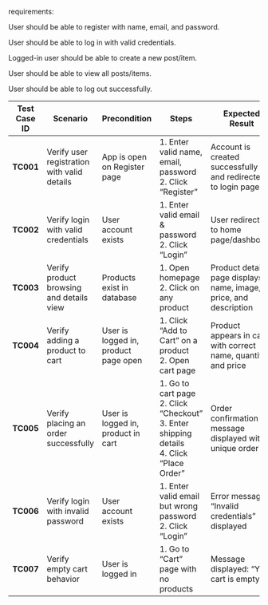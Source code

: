 


requirements:

User should be able to register with name, email, and password.

User should be able to log in with valid credentials.

Logged-in user should be able to create a new post/item.

User should be able to view all posts/items.

User should be able to log out successfully.


| **Test Case ID** | **Scenario**                                | **Precondition**                     | **Steps**                                                                                        | **Expected Result**                                              | **Actual Result** | **Status** |
| ---------------- | ------------------------------------------- | ------------------------------------ | ------------------------------------------------------------------------------------------------ | ---------------------------------------------------------------- | ----------------- | ---------- |
| **TC001**        | Verify user registration with valid details | App is open on Register page         | 1. Enter valid name, email, password<br>2. Click “Register”                                      | Account is created successfully and redirected to login page     | As expected       | ✅ Pass     |
| **TC002**        | Verify login with valid credentials         | User account exists                  | 1. Enter valid email & password<br>2. Click “Login”                                              | User redirected to home page/dashboard                           | As expected       | ✅ Pass     |
| **TC003**        | Verify product browsing and details view    | Products exist in database           | 1. Open homepage<br>2. Click on any product                                                      | Product detail page displays name, image, price, and description | As expected       | ✅ Pass     |
| **TC004**        | Verify adding a product to cart             | User is logged in, product page open | 1. Click “Add to Cart” on a product<br>2. Open cart page                                         | Product appears in cart with correct name, quantity, and price   | As expected       | ✅ Pass     |
| **TC005**        | Verify placing an order successfully        | User is logged in, product in cart   | 1. Go to cart page<br>2. Click “Checkout”<br>3. Enter shipping details<br>4. Click “Place Order” | Order confirmation message displayed with unique order ID        | As expected       | ✅ Pass     |
| **TC006**        | Verify login with invalid password          | User account exists                  | 1. Enter valid email but wrong password<br>2. Click “Login”                                      | Error message “Invalid credentials” displayed                    | As expected       | ✅ Pass     |
| **TC007**        | Verify empty cart behavior                  | User is logged in                    | 1. Go to “Cart” page with no products                                                            | Message displayed: “Your cart is empty”                          | As expected       | ✅ Pass     |
